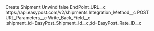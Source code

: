 <?xml version="1.0" encoding="UTF-8"?>
<CustomMetadata xmlns="http://soap.sforce.com/2006/04/metadata" xmlns:xsi="http://www.w3.org/2001/XMLSchema-instance" xmlns:xsd="http://www.w3.org/2001/XMLSchema">
    <label>Create Shipment Unwind</label>
    <protected>false</protected>
    <values>
        <field>EndPoint_URL__c</field>
        <value xsi:type="xsd:string">https://api.easypost.com/v2/shipments</value>
    </values>
    <values>
        <field>Integration_Method__c</field>
        <value xsi:type="xsd:string">POST</value>
    </values>
    <values>
        <field>URL_Parameters__c</field>
        <value xsi:nil="true"/>
    </values>
    <values>
        <field>Write_Back_Field__c</field>
        <value xsi:type="xsd:string">:shipment_id=EasyPost_Shipment_Id__c,:id=EasyPost_Rate_ID__c</value>
    </values>
</CustomMetadata>
